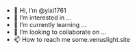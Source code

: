 - 👋 Hi, I’m @yixi1761
- 👀 I’m interested in ...
- 🌱 I’m currently learning ...
- 💞️ I’m looking to collaborate on ...
- 📫 How to reach me some.venuslight.site

<!---
yixi1761/yixi1761 is a ✨ special ✨ repository because its `README.md` (this file) appears on your GitHub profile.
You can click the Preview link to take a look at your changes.
--->
